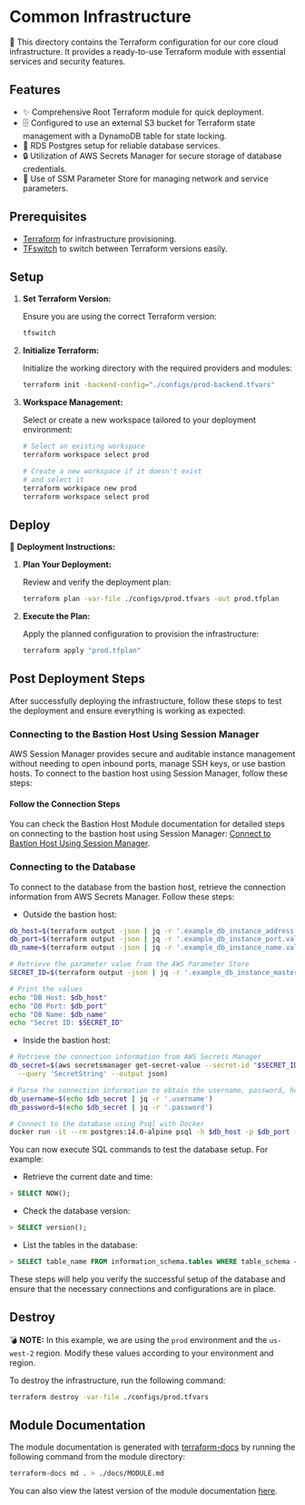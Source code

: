 # Common Infrastructure

🏢 This directory contains the Terraform configuration for our core cloud infrastructure. It provides a ready-to-use Terraform module with essential services and security features.

## Features

- ✨ Comprehensive Root Terraform module for quick deployment.
- 🗄️ Configured to use an external S3 bucket for Terraform state management with a DynamoDB table for state locking.
- 🐘 RDS Postgres setup for reliable database services.
- 🔒 Utilization of AWS Secrets Manager for secure storage of database credentials.
- 🔧 Use of SSM Parameter Store for managing network and service parameters.

## Prerequisites

- [Terraform](https://www.terraform.io/downloads.html) for infrastructure provisioning.
- [TFswitch](https://tfswitch.warrensbox.com/) to switch between Terraform versions easily.

## Setup

1. **Set Terraform Version:**

   Ensure you are using the correct Terraform version:

   ```sh
   tfswitch
   ```

2. **Initialize Terraform:**

   Initialize the working directory with the required providers and modules:

   ```sh
   terraform init -backend-config="./configs/prod-backend.tfvars"
   ```

3. **Workspace Management:**

   Select or create a new workspace tailored to your deployment environment:

   ```sh
   # Select an existing workspace
   terraform workspace select prod

   # Create a new workspace if it doesn't exist
   # and select it
   terraform workspace new prod
   terraform workspace select prod
   ```

## Deploy

🚀 **Deployment Instructions:**

1. **Plan Your Deployment:**

   Review and verify the deployment plan:

   ```sh
   terraform plan -var-file ./configs/prod.tfvars -out prod.tfplan
   ```

2. **Execute the Plan:**

   Apply the planned configuration to provision the infrastructure:

   ```sh
   terraform apply "prod.tfplan"
   ```

## Post Deployment Steps

After successfully deploying the infrastructure, follow these steps to test the deployment and ensure everything is working as expected:

### Connecting to the Bastion Host Using Session Manager

AWS Session Manager provides secure and auditable instance management without needing to open inbound ports, manage SSH keys, or use bastion hosts. To connect to the bastion host using Session Manager, follow these steps:

#### Follow the Connection Steps

You can check the Bastion Host Module documentation for detailed steps on connecting to the bastion host using Session Manager: [Connect to Bastion Host Using Session Manager](../../modules/bastion/README.md#connecting-to-the-bastion-host-using-session-manager).

### Connecting to the Database

To connect to the database from the bastion host, retrieve the connection information from AWS Secrets Manager. Follow these steps:

- Outside the bastion host:

```bash
db_host=$(terraform output -json | jq -r '.example_db_instance_address.value')
db_port=$(terraform output -json | jq -r '.example_db_instance_port.value')
db_name=$(terraform output -json | jq -r '.example_db_instance_name.value')

# Retrieve the parameter value from the AWS Parameter Store
SECRET_ID=$(terraform output -json | jq -r '.example_db_instance_master_user_secret_arn.value')

# Print the values
echo "DB Host: $db_host"
echo "DB Port: $db_port"
echo "DB Name: $db_name"
echo "Secret ID: $SECRET_ID"
```

- Inside the bastion host:

```bash
# Retrieve the connection information from AWS Secrets Manager
db_secret=$(aws secretsmanager get-secret-value --secret-id "$SECRET_ID" \
  --query 'SecretString' --output json)

# Parse the connection information to obtain the username, password, host, port, and database name
db_username=$(echo $db_secret | jq -r '.username')
db_password=$(echo $db_secret | jq -r '.password')

# Connect to the database using Psql with Docker
docker run -it --rm postgres:14.0-alpine psql -h $db_host -p $db_port -U $db_username -d $db_name
```

You can now execute SQL commands to test the database setup. For example:

- Retrieve the current date and time:

```sql
> SELECT NOW();
```

- Check the database version:

```sql
> SELECT version();
```

- List the tables in the database:

```sql
> SELECT table_name FROM information_schema.tables WHERE table_schema = 'public';
```

These steps will help you verify the successful setup of the database and ensure that the necessary connections and configurations are in place.

## Destroy

💣 **NOTE:** In this example, we are using the `prod` environment and the `us-west-2` region. Modify these values according to your environment and region.

To destroy the infrastructure, run the following command:

```sh
terraform destroy -var-file ./configs/prod.tfvars
```

## Module Documentation

The module documentation is generated with [terraform-docs](https://github.com/terraform-docs/terraform-docs) by running the following command from the module directory:

```sh
terraform-docs md . > ./docs/MODULE.md
```

You can also view the latest version of the module documentation [here](./docs/MODULE.md).
